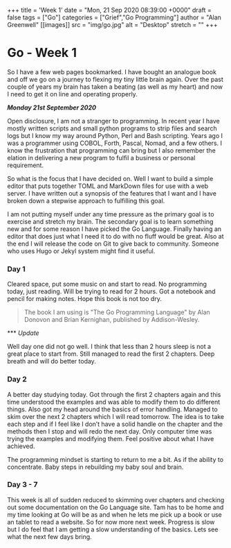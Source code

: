 +++
title = 'Week 1'
date = "Mon, 21 Sep 2020 08:39:00 +0000"
draft = false
tags = ["Go"]
categories = ["Grief","Go Programming"]
author = "Alan Greenwell"
[[images]]
  src = "img/go.jpg"
  alt = "Desktop"
  stretch = ""
+++

# Go - Week 1

So I have a few web pages bookmarked. I have bought an analogue book and off we go on a journey to flexing my tiny little brain again. Over the past couple of years my brain has taken a beating (as well as my heart) and now I need to get it on line and operating properly.
<!--more-->
***Monday 21st September 2020***

Open disclosure, I am not a stranger to programming. In recent year I have mostly written scripts and small python programs to strip files and search logs but I know my way around Python, Perl and Bash scripting. Years ago I was a programmer using COBOL, Forth, Pascal, Nomad, and a few others. I know the frustration that programming can bring but I also remember the elation in delivering a new program to fulfil a business or personal requirement.

So what is the focus that I have decided on. Well I want to build a simple editor that puts together TOML and MarkDown files for use with a web server. I have written out a synopsis of the features that I want and I have broken down a stepwise approach to fulfilling this goal. 

I am not putting myself under any time pressure as the primary goal is to exercise and stretch my brain. The secondary goal is to learn something new and for some reason I have picked the Go Language. Finally having an editor that does just what I need it to do with no fluff would be great. Also at the end I will release the code on Git to give back to community. Someone who uses Hugo or Jekyl system might find it useful.

### Day 1

Cleared space, put some music on and start to read. No programming today, just reading. Will be trying to read for 2 hours. Got a notebook and pencil for making notes. Hope this book is not too dry.

> The book I am using is "The Go Programming Language" by Alan Donovon and Brian Kernighan, published by Addison-Wesley.

*** _*Update*_

Well day one did not go well. I think that less than 2 hours sleep is not a great place to start from. Still managed to read the first 2 chapters. Deep breath and will do better today. 

### Day 2

A better day studying today. Got through the first 2 chapters again and this time understood the examples and was able to modify them to do different things. Also got my head around the basics of error handling. Managed to skim over the next 2 chapters which I will read tomorrow. The idea is to take each step and if I feel like I don’t have a solid handle on the chapter and the methods then I stop and will redo the next day. Only computer time was trying the examples and modifying them. Feel positive about what I have achieved. 

The programming mindset is starting to return to me a bit. As if the ability to concentrate. Baby steps in rebuilding my baby soul and brain.

### Day 3 - 7

This week is all of sudden reduced to skimming over chapters and checking out some documentation on the Go Language site. Tam has to be home and my time looking at Go will be as and when he lets me pick up a book or use an tablet to read a website.
So for now more next week. Progress is slow but I do feel that I am getting a slow understanding of the basics. Lets see what the next few days bring.